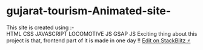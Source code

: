 # gujarat-tourism-Animated-site-
This site is created using :-  
HTML
CSS
JAVASCRIPT
LOCOMOTIVE JS
GSAP JS
Exciting thing about this project is that, frontend part of it is made in one day !!
[Edit on StackBlitz ⚡️](https://stackblitz.com/edit/gujarat-tourism)